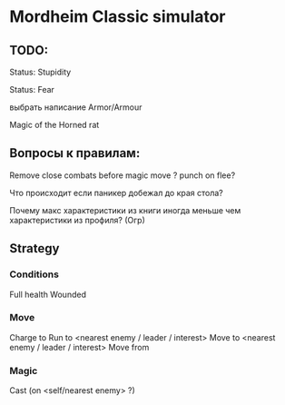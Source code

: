 # Mordheim Classic simulator

## TODO:
Status: Stupidity

Status: Fear

выбрать написание Armor/Armour

Magic of the Horned rat

## Вопросы к правилам:
Remove close combats before magic move ? punch on flee?

Что происходит если паникер добежал до края стола?

Почему макс характеристики из книги иногда меньше чем характеристики из профиля? (Огр)

## Strategy
### Conditions
Full health
Wounded

### Move
Charge to <nearest enemy>
Run to <nearest enemy / leader / interest>
Move to <nearest enemy / leader / interest>
Move from <all enemies>
### Magic
Cast <spell> (on <self/nearest enemy> ?)